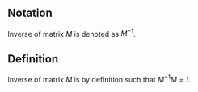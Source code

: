## Notation
Inverse of matrix $M$ is denoted as $M^{-1}$. 

## Definition
Inverse of matrix $M$ is by definition such that $M^{-1}M=I$.